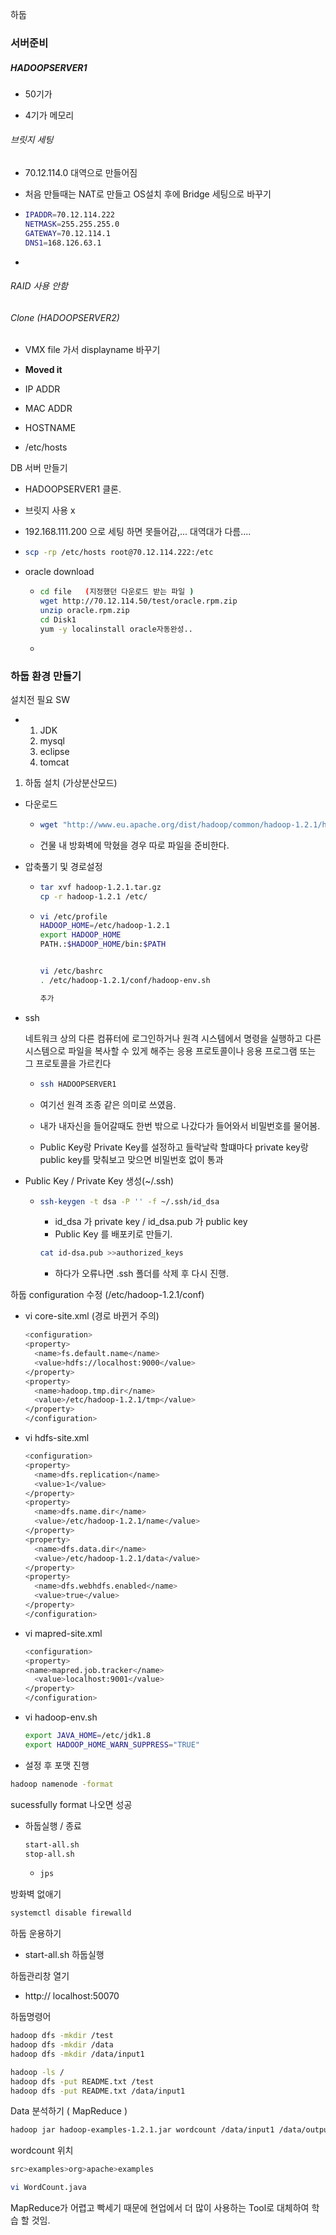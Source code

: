 하둡 



### 서버준비 

##### HADOOPSERVER1 

- 50기가

- 4기가 메모리

###### 브릿지 세팅 

- 70.12.114.0 대역으로 만들어짐

- 처음 만들때는 NAT로 만들고 OS설치 후에 Bridge 세팅으로 바꾸기

- ```bash
  IPADDR=70.12.114.222
  NETMASK=255.255.255.0
  GATEWAY=70.12.114.1
  DNS1=168.126.63.1
  ```

- 

###### RAID 사용 안함

###### Clone (HADOOPSERVER2)

- VMX file  가서 displayname 바꾸기
- **Moved it**

- IP ADDR
- MAC ADDR
- HOSTNAME
- /etc/hosts



DB 서버 만들기

- HADOOPSERVER1 클론. 
- 브릿지 사용 x
- 192.168.111.200 으로 세팅  하면 못들어감,... 대역대가 다름....

- ```bash
  scp -rp /etc/hosts root@70.12.114.222:/etc
  ```

- oracle download

  - ```bash
    cd file   (지정했던 다운로드 받는 파일 )
    wget http://70.12.114.50/test/oracle.rpm.zip
    unzip oracle.rpm.zip
    cd Disk1
    yum -y localinstall oracle자동완성..
    
    ```

  - 



### 하둡 환경 만들기

설치전 필요 SW

- 1. JDK
  2. mysql
  3. eclipse
  4. tomcat

1. 하둡 설치 (가상분산모드)

- 다운로드

  - ```bash
    wget "http://www.eu.apache.org/dist/hadoop/common/hadoop-1.2.1/hadoop-1.2.1.tar.gz"
    ```

  -  건물 내 방화벽에 막혔을 경우 따로 파일을 준비한다.

- 압축풀기 및 경로설정

  - ```bash
    tar xvf hadoop-1.2.1.tar.gz
    cp -r hadoop-1.2.1 /etc/
    
    ```

  - ```bash
    vi /etc/profile
    HADOOP_HOME=/etc/hadoop-1.2.1
    export HADOOP_HOME
    PATH.:$HADOOP_HOME/bin:$PATH
    
    
    vi /etc/bashrc
    . /etc/hadoop-1.2.1/conf/hadoop-env.sh 
    
    추가
    ```

  

- ssh 

  네트워크 상의 다른 컴퓨터에 로그인하거나 원격 시스템에서 명령을 실행하고 다른 시스템으로 파일을 복사할 수 있게 해주는 응용 프로토콜이나 응용 프로그램 또는 그 프로토콜을 가르킨다

  - ```bash 
    ssh HADOOPSERVER1
    ```

  - 여기선 원격 조종 같은 의미로 쓰였음.

  -  내가 내자신을 들어갈때도 한번 밖으로 나갔다가 들어와서 비밀번호를 물어봄.

  - Public Key랑 Private Key를 설정하고 들락날락 할떄마다 private key랑 public key를 맞춰보고 맞으면 비밀번호 없이 통과

- Public Key / Private Key 생성(~/.ssh)

  - ```bash
    ssh-keygen -t dsa -P '' -f ~/.ssh/id_dsa
    ```

    - id_dsa 가 private key / id_dsa.pub 가 public key
    - Public Key  를 배포키로 만들기.

    ```bash
    cat id-dsa.pub >>authorized_keys
    ```

    - 하다가 오류나면 .ssh 폴더를 삭제 후 다시 진행.



하둡 configuration 수정  (/etc/hadoop-1.2.1/conf)

- vi core-site.xml (경로 바뀐거 주의)

  ```bash
  <configuration>
  <property>
    <name>fs.default.name</name>
    <value>hdfs://localhost:9000</value>
  </property>
  <property>
    <name>hadoop.tmp.dir</name>
    <value>/etc/hadoop-1.2.1/tmp</value>
  </property>
  </configuration>
  ```

- vi hdfs-site.xml

  ```bash
  <configuration>
  <property>
    <name>dfs.replication</name>
    <value>1</value>
  </property>
  <property>
    <name>dfs.name.dir</name>
    <value>/etc/hadoop-1.2.1/name</value>
  </property>
  <property>
    <name>dfs.data.dir</name>
    <value>/etc/hadoop-1.2.1/data</value>
  </property>
  <property>
    <name>dfs.webhdfs.enabled</name>
    <value>true</value>
  </property>
  </configuration>
  ```

- vi mapred-site.xml

  ```bash
  <configuration>
  <property>
  <name>mapred.job.tracker</name>
    <value>localhost:9001</value>
  </property>
  </configuration>
  ```

- vi hadoop-env.sh

  ```bash
  export JAVA_HOME=/etc/jdk1.8
  export HADOOP_HOME_WARN_SUPPRESS="TRUE"
  ```

-  설정 후 포맷 진행

  ```bash
  hadoop namenode -format
  ```

  sucessfully format 나오면 성공

- 하둡실행 / 종료

  ```bash
  start-all.sh
  stop-all.sh
  ```

  - ```bash
    jps
    ```

방화벽 없애기

```bash
systemctl disable firewalld
```





하둡 운용하기

- start-all.sh  하둡실행

하둡관리창 열기

- http:// localhost:50070

하둡명령어

```bash
hadoop dfs -mkdir /test
hadoop dfs -mkdir /data
hadoop dfs -mkdir /data/input1

hadoop -ls /
hadoop dfs -put README.txt /test
hadoop dfs -put README.txt /data/input1
```



Data 분석하기 ( MapReduce )

```bash
hadoop jar hadoop-examples-1.2.1.jar wordcount /data/input1 /data/output1
```

wordcount 위치

```bash
src>examples>org>apache>examples

vi WordCount.java
```

MapReduce가 어렵고 빡세기 때문에 현업에서 더 많이 사용하는 Tool로 대체하여 학습 할 것임.